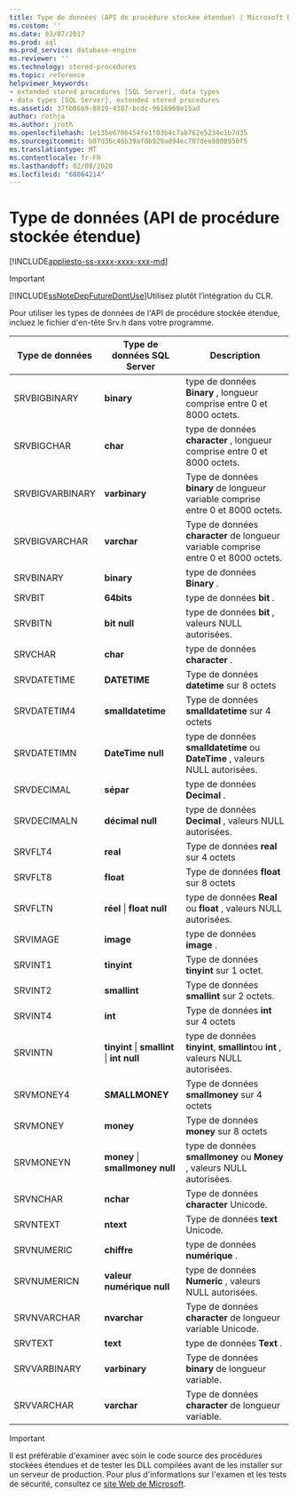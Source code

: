 ```yaml
---
title: Type de données (API de procédure stockée étendue) | Microsoft Docs
ms.custom: ''
ms.date: 03/07/2017
ms.prod: sql
ms.prod_service: database-engine
ms.reviewer: ''
ms.technology: stored-procedures
ms.topic: reference
helpviewer_keywords:
- extended stored procedures [SQL Server], data types
- data types [SQL Server], extended stored procedures
ms.assetid: 37fb86b9-8819-4387-bcdc-9616968e15ad
author: rothja
ms.author: jroth
ms.openlocfilehash: 1e135e6706454fe1f03b4c7ab762e5234e1b7d35
ms.sourcegitcommit: b87d36c46b39af8b929ad94ec707dee8800950f5
ms.translationtype: MT
ms.contentlocale: fr-FR
ms.lasthandoff: 02/08/2020
ms.locfileid: "68064214"
---
```

# <a name="data-types-extended-stored-procedure-api"></a>Type de données (API de procédure stockée étendue)
[!INCLUDE[appliesto-ss-xxxx-xxxx-xxx-md](../../includes/appliesto-ss-xxxx-xxxx-xxx-md.md)]
    
> [!IMPORTANT]  
>  [!INCLUDE[ssNoteDepFutureDontUse](../../includes/ssnotedepfuturedontuse-md.md)]Utilisez plutôt l’intégration du CLR.  
  
 Pour utiliser les types de données de l'API de procédure stockée étendue, incluez le fichier d'en-tête Srv.h dans votre programme.  
  
|Type de données|Type de données SQL Server|Description|  
|---------------|--------------------------|-----------------|  
|SRVBIGBINARY|**binary**|type de données **Binary** , longueur comprise entre 0 et 8000 octets.|  
|SRVBIGCHAR|**char**|type de données **character** , longueur comprise entre 0 et 8000 octets.|  
|SRVBIGVARBINARY|**varbinary**|Type de données **binary** de longueur variable comprise entre 0 et 8000 octets.|  
|SRVBIGVARCHAR|**varchar**|Type de données **character** de longueur variable comprise entre 0 et 8000 octets.|  
|SRVBINARY|**binary**|type de données **Binary** .|  
|SRVBIT|**64bits**|type de données **bit** .|  
|SRVBITN|**bit null**|type de données **bit** , valeurs NULL autorisées.|  
|SRVCHAR|**char**|type de données **character** .|  
|SRVDATETIME|**DATETIME**|Type de données **datetime** sur 8 octets|  
|SRVDATETIM4|**smalldatetime**|Type de données **smalldatetime** sur 4 octets|  
|SRVDATETIMN|**DateTime null**|type de données **smalldatetime** ou **DateTime** , valeurs NULL autorisées.|  
|SRVDECIMAL|**sépar**|type de données **Decimal** .|  
|SRVDECIMALN|**décimal null**|type de données **Decimal** , valeurs NULL autorisées.|  
|SRVFLT4|**real**|Type de données **real** sur 4 octets|  
|SRVFLT8|**float**|Type de données **float** sur 8 octets|  
|SRVFLTN|**réel** &#124; **float null**|type de données **Real** ou **float** , valeurs NULL autorisées.|  
|SRVIMAGE|**image**|type de données **image** .|  
|SRVINT1|**tinyint**|Type de données **tinyint** sur 1 octet.|  
|SRVINT2|**smallint**|Type de données **smallint** sur 2 octets.|  
|SRVINT4|**int**|Type de données **int** sur 4 octets|  
|SRVINTN|**tinyint** &#124; **smallint** &#124; **int null**|type de données **tinyint**, **smallint**ou **int** , valeurs NULL autorisées.|  
|SRVMONEY4|**SMALLMONEY**|Type de données **smallmoney** sur 4 octets|  
|SRVMONEY|**money**|Type de données **money** sur 8 octets|  
|SRVMONEYN|**money** &#124; **smallmoney null**|type de données **smallmoney** ou **Money** , valeurs NULL autorisées.|  
|SRVNCHAR|**nchar**|Type de données **character** Unicode.|  
|SRVNTEXT|**ntext**|Type de données **text** Unicode.|  
|SRVNUMERIC|**chiffre**|type de données **numérique** .|  
|SRVNUMERICN|**valeur numérique null**|type de données **Numeric** , valeurs NULL autorisées.|  
|SRVNVARCHAR|**nvarchar**|Type de données **character** de longueur variable Unicode.|  
|SRVTEXT|**text**|type de données **Text** .|  
|SRVVARBINARY|**varbinary**|Type de données **binary** de longueur variable.|  
|SRVVARCHAR|**varchar**|Type de données **character** de longueur variable.|  
  
> [!IMPORTANT]  
>  Il est préférable d'examiner avec soin le code source des procédures stockées étendues et de tester les DLL compilées avant de les installer sur un serveur de production. Pour plus d'informations sur l'examen et les tests de sécurité, consultez ce [site Web de Microsoft](https://go.microsoft.com/fwlink/?LinkID=54761&amp;clcid=0x409https://msdn.microsoft.com/security/).  
  
  
